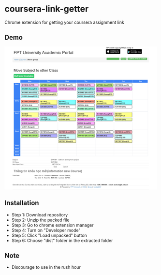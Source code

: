 # coursera-link-getter

Chrome extension for getting your coursera assignment link

## Demo

<!-- ![](images/table.png) -->

![](images/demo.png)

## Installation

- Step 1: Download repository
- Step 2: Unzip the packed file
- Step 3: Go to chrome extension manager
- Step 4: Turn on "Developer mode"
- Step 5: Click "Load unpacked" button
- Step 6: Choose "dist" folder in the extracted folder

## Note

- Discourage to use in the rush hour
